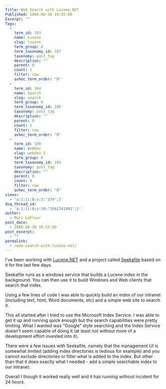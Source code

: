```yaml
---
Title: Web Search with Lucene.NET
Published: 2006-08-30 19:55:00
Excerpt: ""
Tags:
  - 
    term_id: 103
    name: Lucene
    slug: lucene
    term_group: 0
    term_taxonomy_id: 107
    taxonomy: post_tag
    description: ""
    parent: 0
    count: 1
    filter: raw
    avhec_term_order: "0"
  - 
    term_id: 104
    name: Search
    slug: search
    term_group: 0
    term_taxonomy_id: 108
    taxonomy: post_tag
    description: ""
    parent: 0
    count: 1
    filter: raw
    avhec_term_order: "0"
  - 
    term_id: 100
    name: WebDev
    slug: webdev-2
    term_group: 0
    term_taxonomy_id: 104
    taxonomy: post_tag
    description: ""
    parent: 0
    count: 4
    filter: raw
    avhec_term_order: "0"
views:
  - 'a:1:{i:0;s:3:"374";}'
dsq_thread_id:
  - 'a:1:{i:0;s:10:"3562741401";}'
author:
  - Marc LaFleur
post_date:
  - 2006-08-30 19:55:00
post_excerpt:
  - ""
permalink:
  - /web-search-with-lucene-net/
---
```

<p>I've been working with <a href="http://www.dotlucene.net/" target="_blank">Lucene.NET</a> and a project called <a href="http://www.seekafile.org/" target="_blank">Seekafile</a> based on it for the last few days. </p>  <p>Seekafile runs as a windows service that builds a Lucene index in the background. You can then use it to build Windows and Web clients that search that index. </p>  <p>Using a few lines of code I was able to quickly build an index of our intranet (including text, html, Word documents, etc) and a simple web site to search it. </p>  <p>This all started after I tried to use the Microsoft Index Service. I was able to get it up and running quick enough but the search capabilities were pretty limiting. What I wanted was &quot;Google&quot; style searching and the Index Service doesn't seem capable of doing it (at least not without more of a development effort invested into it).</p>  <p>There were a few issues with Seekafile, namely that the management UI is somewhat limited (adding index directories is tedious for example) and you cannot exclude directories or filter what is added to the index. But other than that it does exactly what I needed - add a simple searchable index to our intranet. </p>  <p>Overall I though it worked really well and it has running without incident for 24 hours. </p>